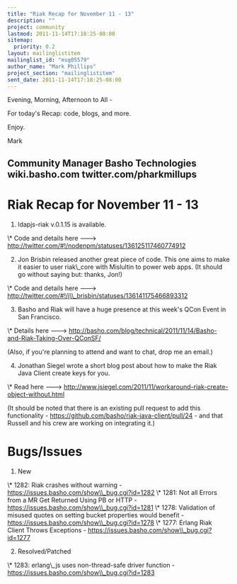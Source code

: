 ```yaml
---
title: "Riak Recap for November 11 - 13"
description: ""
project: community
lastmod: 2011-11-14T17:18:25-08:00
sitemap:
  priority: 0.2
layout: mailinglistitem
mailinglist_id: "msg05579"
author_name: "Mark Phillips"
project_section: "mailinglistitem"
sent_date: 2011-11-14T17:18:25-08:00
---
```



Evening, Morning, Afternoon to All -

For today's Recap: code, blogs, and more.

Enjoy.

Mark

Community Manager
Basho Technologies
wiki.basho.com
twitter.com/pharkmillups
-----------------------------------

Riak Recap for November 11 - 13
========================

1) ldapjs-riak v.0.1.15 is available.

\\* Code and details here ---&gt;
http://twitter.com/#!/nodenpm/statuses/136125117460774912

2) Jon Brisbin released another great piece of code. This one aims to
make it easier to user riak\\_core with Mislultin to power web apps. (It
should go without saying but: thanks, Jon!)

\\* Code and details here ---&gt;
http://twitter.com/#!/j\\_brisbin/statuses/136141175466893312

3) Basho and Riak will have a huge presence at this week's QCon Event
in San Francisco.

\\* Details here ---&gt;
http://basho.com/blog/technical/2011/11/14/Basho-and-Riak-Taking-Over-QConSF/

(Also, if you're planning to attend and want to chat, drop me an email.)

4) Jonathan Siegel wrote a short blog post about how to make the Riak
Java Client create keys for you.

\\* Read here ---&gt;
http://www.jsiegel.com/2011/11/workaround-riak-create-object-without.html

(It should be noted that there is an existing pull request to add this
functionality - https://github.com/basho/riak-java-client/pull/24 -
and that Russell and his crew are working on integrating it.)

# Bugs/Issues

1) New

\\* 1282: Riak crashes without warning -
https://issues.basho.com/show\\_bug.cgi?id=1282
\\* 1281: Not all Errors from a MR Get Returned Using PB or HTTP -
https://issues.basho.com/show\\_bug.cgi?id=1281
\\* 1278: Validation of misused quotes on setting bucket properties
would benefit - https://issues.basho.com/show\\_bug.cgi?id=1278
\\* 1277: Erlang Riak Client Throws Exceptions -
https://issues.basho.com/show\\_bug.cgi?id=1277

2) Resolved/Patched

\\* 1283: erlang\\_js uses non-thread-safe driver function -
https://issues.basho.com/show\\_bug.cgi?id=1283

